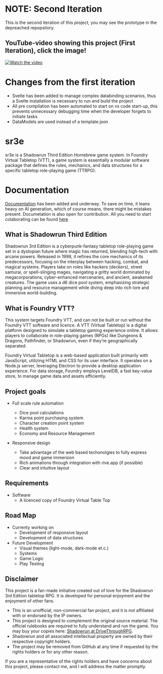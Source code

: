 # NOTE: Second Iteration

This is the second iteration of this project, you may see the prototype in the depreached
repopsitory.

## YouTube-video showing this project (First Iteration), click the image!

[![Watch the video](https://img.youtube.com/vi/YPmnX_Gp1uk/0.jpg)](https://youtu.be/YPmnX_Gp1uk)

# Changes from the first iteration

-  Svelte has been added to manage complex databinding scenarios, thus a Svelte installation is necessary to run and build the project
-  All pre compilation has been automated to start on vs code start-up, this prevents unnecessary debugging time when the developer forgets to initiate tasks
-  DataModels are used instead of a template.json

# sr3e

sr3e is a Shadowrun Third Edition Homebrew game system. In Foundry Virtual Tabletop (VTT), a game system is essentially a modular software package that defines the rules, mechanics, and data structures for a specific tabletop role-playing game (TTRPG).

# Documentation

[Documentation](https://mirnau.github.io/sr3e/) has been added and underway. To save on time, it leans heavy on AI generation, which of course means, there might be mistakes present. Documetation is also open for contribution. All you need to start colaborating can be found [here](https://mirnau.github.io/sr3e/)

## What is Shadowrun Third Edition

Shadowrun 3rd Edition is a cyberpunk-fantasy tabletop role-playing game set in a dystopian future where magic has returned, blending high-tech with arcane powers. Released in 1998, it refines the core mechanics of its predecessors, focusing on the interplay between hacking, combat, and magical systems. Players take on roles like hackers (deckers), street samurai, or spell-slinging mages, navigating a gritty world dominated by megacorporations, cyber-enhanced mercenaries, and ancient, awakened creatures. The game uses a d6 dice pool system, emphasizing strategic planning and resource management while diving deep into rich lore and immersive world-building.

## What is Foundry VTT?

This system targets Foundry VTT, and can not be built or run without the Foundry VTT software and licence. A VTT (Virtual Tabletop) is a digital platform designed to simulate a tabletop gaming experience online. It allows players to collaborate in role-playing games (RPGs) like Dungeons & Dragons, Pathfinder, or Shadowrun, even if they’re geographically separated.

Foundry Virtual Tabletop is a web-based application built primarily with JavaScript, utilizing HTML and CSS for its user interface. It operates on a Node.js server, leveraging Electron to provide a desktop application experience. For data storage, Foundry employs LevelDB, a fast key-value store, to manage game data and assets efficiently.

## Project goals

-  Full scale rule automation

   -  Dice pool calculations
   -  Karma point purchasing system
   -  Character creation point system
   -  Health system
   -  Economy and Resource Management

-  Responsive design
   -  Take advantage of the web based techonolgies to fully express mood and game immersion
   -  Rich animations through integration with rive.app (if possible)
   -  Clear and intuitive layout

## Requirements

-  Software
   -  A licenced copy of Foundry Virtual Table Top

## Road Map
-  Currenty working on
   -  Development of responsive layout
   -  Development of data structures
-  Future Development
   -  Visual themes (light-mode, dark-mode et.c.)
   -  Systems
   -  Game Logic
   -  Play Testing

## Disclaimer

This project is a fan-made initiative created out of love for the Shadowrun 3rd Edition tabletop RPG. It is developed for personal enjoyment and the enjoyment of other fans.

-  This is an unofficial, non-commercial fan project, and it is not affiliated with or endorsed by the IP owners.
-  This project is designed to complement the original source material. The official rulebooks are required to fully understand and run the game. You may buy your copies here: [Shadowrun at DriveThroughRPG](https://www.drivethrurpg.com/en/product/1893/shadowrun-third-edition).
-  Shadowrun and all associated intellectual property are owned by their respective copyright holders.
-  The project may be removed from GitHub at any time if requested by the rights holders or for any other reason.

If you are a representative of the rights holders and have concerns about this project, please contact me, and I will address the matter promptly.

